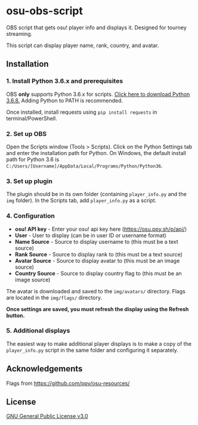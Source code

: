 # osu-obs-script
OBS script that gets osu! player info and displays it. Designed for tourney streaming.

This script can display player name, rank, country, and avatar.

## Installation

### 1. Install Python 3.6.x and prerequisites
OBS **only** supports Python 3.6.x for scripts. [Click here to download Python 3.6.8.](https://www.python.org/downloads/release/python-368/) Adding Python to PATH is recommended.

Once installed, install requests using `pip install requests` in terminal/PowerShell.

### 2. Set up OBS
Open the Scripts window (Tools > Scripts). Click on the Python Settings tab and enter the installation path for Python. On Windows, the default install path for Python 3.6 is `C:/Users/[Username]/AppData/Local/Programs/Python/Python36`.

### 3. Set up plugin
The plugin should be in its own folder (containing `player_info.py` and the `img` folder). In the Scripts tab, add `player_info.py` as a script.

### 4. Configuration
* **osu! API key** - Enter your osu! api key here (https://osu.ppy.sh/p/api/)
* **User** - User to display (can be in user ID or username format)
* **Name Source** - Source to display username to (this must be a text source)
* **Rank Source** - Source to display rank to (this must be a text source)
* **Avatar Source** - Source to display avatar to (this must be an image source)
* **Country Source** - Source to display country flag to (this must be an image source)

The avatar is downloaded and saved to the `img/avatars/` directory. Flags are located in the `img/flags/` directory.

**Once settings are saved, you must refresh the display using the Refresh button.**

### 5. Additional displays
The easiest way to make additional player displays is to make a copy of the `player_info.py` script in the same folder and configuring it separately.

## Acknowledgements
Flags from https://github.com/ppy/osu-resources/

## License
[GNU General Public License v3.0](https://github.com/ceIery/osu-obs-script/blob/master/LICENSE)
